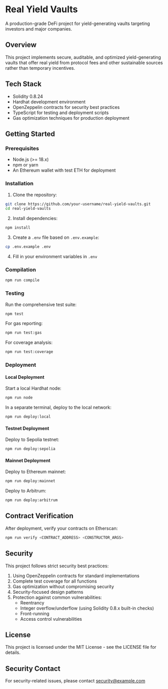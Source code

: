 # Real Yield Vaults

A production-grade DeFi project for yield-generating vaults targeting investors and major companies.

## Overview

This project implements secure, auditable, and optimized yield-generating vaults that offer real yield from protocol fees and other sustainable sources rather than temporary incentives.

## Tech Stack

- Solidity 0.8.24
- Hardhat development environment
- OpenZeppelin contracts for security best practices
- TypeScript for testing and deployment scripts
- Gas optimization techniques for production deployment

## Getting Started

### Prerequisites

- Node.js (>= 18.x)
- npm or yarn
- An Ethereum wallet with test ETH for deployment

### Installation

1. Clone the repository:
```bash
git clone https://github.com/your-username/real-yield-vaults.git
cd real-yield-vaults
```

2. Install dependencies:
```bash
npm install
```

3. Create a `.env` file based on `.env.example`:
```bash
cp .env.example .env
```

4. Fill in your environment variables in `.env`

### Compilation

```bash
npm run compile
```

### Testing

Run the comprehensive test suite:
```bash
npm test
```

For gas reporting:
```bash
npm run test:gas
```

For coverage analysis:
```bash
npm run test:coverage
```

### Deployment

#### Local Deployment

Start a local Hardhat node:
```bash
npm run node
```

In a separate terminal, deploy to the local network:
```bash
npm run deploy:local
```

#### Testnet Deployment

Deploy to Sepolia testnet:
```bash
npm run deploy:sepolia
```

#### Mainnet Deployment

Deploy to Ethereum mainnet:
```bash
npm run deploy:mainnet
```

Deploy to Arbitrum:
```bash
npm run deploy:arbitrum
```

## Contract Verification

After deployment, verify your contracts on Etherscan:
```bash
npm run verify <CONTRACT_ADDRESS> <CONSTRUCTOR_ARGS>
```

## Security

This project follows strict security best practices:

1. Using OpenZeppelin contracts for standard implementations
2. Complete test coverage for all functions
3. Gas optimization without compromising security
4. Security-focused design patterns
5. Protection against common vulnerabilities:
   - Reentrancy
   - Integer overflow/underflow (using Solidity 0.8.x built-in checks)
   - Front-running
   - Access control vulnerabilities

## License

This project is licensed under the MIT License - see the LICENSE file for details.

## Security Contact

For security-related issues, please contact security@example.com
